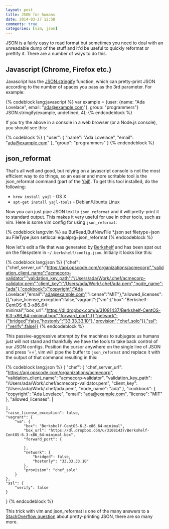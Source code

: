 ```yaml
---
layout: post
title: JSON for humans
date: 2014-03-27 12:58
comments: true
categories: [vim, json]
---
```


JSON is a fairly easy to read format but sometimes you need to deal with an
unreadable dump of the stuff and it'd be useful to quickly reformat or prettify
it. There are a number of ways to do this.
<!--more-->

## Javascript (Chrome, Firefox etc.)

Javascript has the
[JSON.stringify](https://developer.mozilla.org/en-US/docs/Web/JavaScript/Reference/Global_Objects/JSON/stringify#space_argument)
function, which can pretty-print JSON according to the number of spaces you
pass as the 3rd parameter. For example:

{% codeblock lang:javascript %}
var example = {user: {name: "Ada Lovelace", email: "ada@example.com"}, group: "programmers"}
JSON.stringify(example, undefined, 4);
{% endcodeblock %}

If you try the above in a console in a web browser (or a Node.js console), you
should see this:

{% codeblock %}
{
    "user": {
        "name": "Ada Lovelace",
        "email": "ada@example.com"
    },
    "group": "programmers"
}
{% endcodeblock %}

## json_reformat

That's all well and good, but relying on a javascript console is not the most
efficient way to do things, so an easier and more scritable tool is the
json_reformat command (part of the [Yajl](http://lloyd.github.io/yajl/)).
To get this tool installed, do the following:

* `brew install yajl` - OS X
* `apt-get install yajl-tools` - Debian/Ubuntu Linux

Now you can just pipe JSON text to `json_reformat` and it will pretty-print
it to standard output. This makes it very useful for use in other tools, such as
vim. Here is some vim config for using `json_reformat`:

{% codeblock lang:vim %}
au BufRead,BufNewFile *.json set filetype=json
au FileType json setlocal equalprg=json_reformat
{% endcodeblock %}

Now let's edit a file that was generated by [Berkshelf](http://berkshelf.com)
and has been spat out on the filesystem in `~/.berkshelf/config.json`. Initially
it looks like this:

{% codeblock lang:json %}
{"chef":{"chef_server_url":"https://api.opscode.com/organizations/acmecorp","validation_client_name":"acmecorp-validator","validation_key_path":"/Users/ada/Work/.chef/acmecorp-validator.pem","client_key":"/Users/ada/Work/.chef/ada.pem","node_name":"ada"},"cookbook":{"copyright":"Ada Lovelace","email":"ada@example.com","license":"MIT"},"allowed_licenses":[],"raise_license_exception":false,"vagrant":{"vm":{"box":"Berkshelf-CentOS-6.3-x86_64-minimal","box_url":"https://dl.dropbox.com/u/31081437/Berkshelf-CentOS-6.3-x86_64-minimal.box","forward_port":{},"network":{"bridged":false,"hostonly":"33.33.33.10"},"provision":"chef_solo"}},"ssl":{"verify":false}}
{% endcodeblock %}

This passive-aggressive attempt by the machines to subjugate us humans just will
not stand and thankfully we have the tools to take back control of our JSON
configs. Position the cursor anywhere on the single line of JSON and press '==',
vim will pipe the buffer to `json_reformat` and replace it with the output of
that command resulting in this:

{% codeblock lang:json %}
{
    "chef": {
        "chef_server_url": "https://api.opscode.com/organizations/acmecorp",
        "validation_client_name": "acmecorp-validator",
        "validation_key_path": "/Users/ada/Work/.chef/acmecorp-validator.pem",
        "client_key": "/Users/ada/Work/.chef/ada.pem",
        "node_name": "ada"
    },
    "cookbook": {
        "copyright": "Ada Lovelace",
        "email": "ada@example.com",
        "license": "MIT"
    },
    "allowed_licenses": [

    ],
    "raise_license_exception": false,
    "vagrant": {
        "vm": {
            "box": "Berkshelf-CentOS-6.3-x86_64-minimal",
            "box_url": "https://dl.dropbox.com/u/31081437/Berkshelf-CentOS-6.3-x86_64-minimal.box",
            "forward_port": {

            },
            "network": {
                "bridged": false,
                "hostonly": "33.33.33.10"
            },
            "provision": "chef_solo"
        }
    },
    "ssl": {
        "verify": false
    }
}
{% endcodeblock %}

This trick with vim and json_reformat is one of the many answers to a
[StackOverflow question](http://stackoverflow.com/a/6047998) about
pretty-printing JSON, there are so many more.
